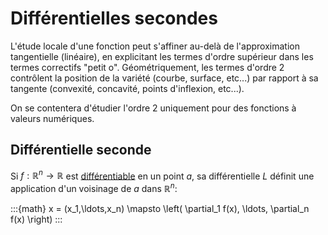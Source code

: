 # Différentielles secondes

L'étude locale d'une fonction peut s'affiner au-delà de l'approximation tangentielle (linéaire), en explicitant les termes d'ordre supérieur dans les termes correctifs "petit o". Géométriquement, les termes d'ordre 2 contrôlent la position de la variété (courbe, surface, etc...) par rapport à sa tangente (convexité, concavité, points d'inflexion, etc...).

On se contentera d'étudier l'ordre 2 uniquement pour des fonctions à valeurs numériques.

## Différentielle seconde

Si $f:\mathbb{R}^n \to \mathbb{R}$ est [différentiable](#def:diff) en un point $a$, sa différentielle $L$ définit une application d'un voisinage de $a$ dans $\mathbb{R}^n$:

:::{math}
    x = (x_1,\ldots,x_n) \mapsto \left( \partial_1 f(x), \ldots, \partial_n f(x) \right)
:::


